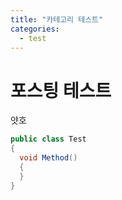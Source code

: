 ```yaml
---
title: "카테고리 테스트"
categories:
  - test
---
```


# 포스팅 테스트

얏호


```cs
public class Test
{
  void Method()
  {
  }
}
```
